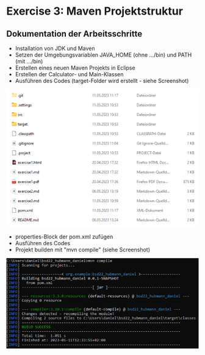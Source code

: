 # Exercise 3: Maven Projektstruktur

## Dokumentation der Arbeitsschritte

- Installation von JDK und Maven
- Setzen der Umgebungsvariablen JAVA_HOME (ohne .../bin) und PATH (mit .../bin)
- Erstellen eines neuen Maven Projekts in Eclipse
- Erstellen der Calculator- und Main-Klassen
- Ausführen des Codes (target-Folder wird erstellt - siehe Screenshot)

![screenshot_dateisystem](resources/images/ex3_1.png)

- properties-Block der pom.xml zufügen
- Ausführen des Codes
- Projekt builden mit "mvn compile" (siehe Screenshot)

![screenshot_build](resources/images/ex3_2.png)
